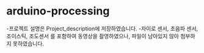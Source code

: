 # arduino-processing
-프로젝트 설명은 Project_description에 저장하였습니다.
-자이로 센서, 초음파 센서, 조이스틱, 조도센서 를 포함하여 동영상을 촬영하였으나, 파일이 남아있지 않아 첨부하지 못하였습니다.
